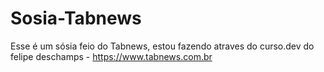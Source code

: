 # Sosia-Tabnews
Esse é um sósia feio do Tabnews, estou fazendo atraves do curso.dev do felipe deschamps - https://www.tabnews.com.br
